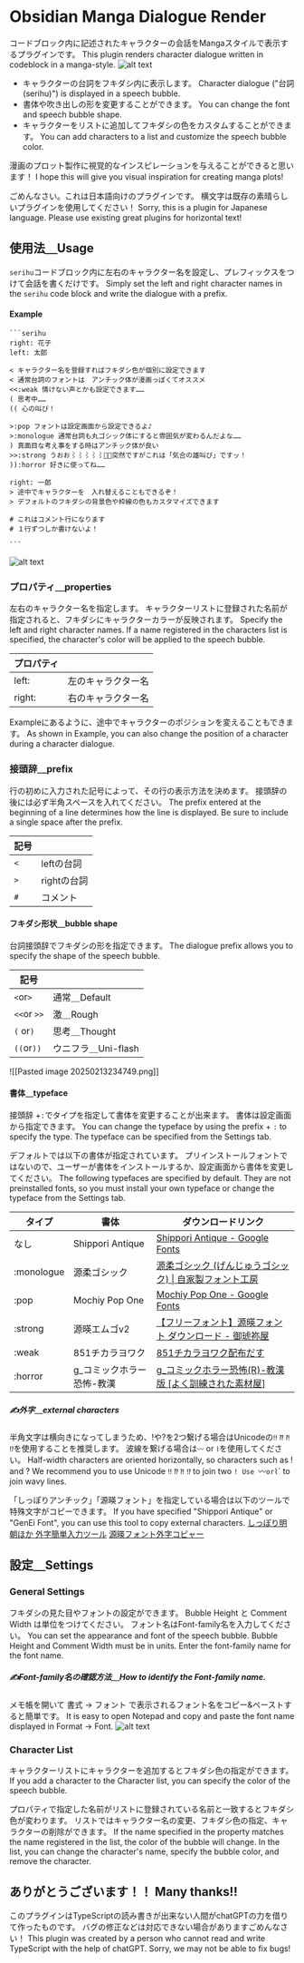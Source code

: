 # Obsidian Manga Dialogue Render

コードブロック内に記述されたキャラクターの会話をMangaスタイルで表示するプラグインです。
This plugin renders character dialogue written in codeblock in a manga-style.
![alt text](<docs/Pasted image 20250213232117.png>)
- キャラクターの台詞をフキダシ内に表示します。
	Character dialogue ("台詞(serihu)") is displayed in a speech bubble.
- 書体や吹き出しの形を変更することができます。
	You can change the font and speech bubble shape.
- キャラクターをリストに追加してフキダシの色をカスタムすることができます。
	You can add characters to a list and customize the speech bubble color.

漫画のプロット製作に視覚的なインスピレーションを与えることができると思います！
I hope this will give you visual inspiration for creating manga plots!

ごめんなさい。これは日本語向けのプラグインです。
横文字は既存の素晴らしいプラグインを使用してください！
Sorry, this is a plugin for Japanese language.
Please use existing great plugins for horizontal text!

## 使用法＿Usage

`serihu`コードブロック内に左右のキャラクター名を設定し、プレフィックスをつけて会話を書くだけです。
Simply set the left and right character names in the `serihu` code block and write the dialogue with a prefix.
#### Example
````
```serihu
right: 花子
left: 太郎

< キャラクター名を登録すればフキダシ色が個別に設定できます
< 通常台詞のフォントは　アンチック体が漫画っぽくてオススメ
<<:weak 情けない声とかも設定できます……
( 思考中……
(( 心の叫び！

>:pop フォントは設定画面から設定できるよ♪
>:monologue 通常台詞も丸ゴシック体にすると雰囲気が変わるんだよな……
) 真面目な考え事をする時はアンチック体が良い
>>:strong うおお⌇⌇⌇⌇⌇突然ですがこれは「気合の雄叫び」ですッ！
)):horror 好きに使ってね……

right: 一郎
> 途中でキャラクターを　入れ替えることもできるぞ！
> デフォルトのフキダシの背景色や枠線の色もカスタマイズできます

# これはコメント行になります
# １行ずつしか書けないよ！

```
````
![alt text](<docs/Pasted image 20250213232721.png>)
### プロパティ＿properties
左右のキャラクター名を指定します。
キャラクターリストに登録された名前が指定されると、フキダシにキャラクターカラーが反映されます。
Specify the left and right character names.
If a name registered in the characters list is specified, the character's color will be applied to the speech bubble.

| プロパティ  |           |
| ------ | --------- |
| left:  | 左のキャラクター名 |
| right: | 右のキャラクター名 |

Exampleにあるように、途中でキャラクターのポジションを変えることもできます。
As shown in Example, you can also change the position of a character during a character dialogue.

### 接頭辞＿prefix
行の初めに入力された記号によって、その行の表示方法を決めます。
接頭辞の後には必ず半角スペースを入れてください。
The prefix entered at the beginning of a line determines how the line is displayed.
Be sure to include a single space after the prefix.

| 記号  |          |
| --- | -------- |
| `<` | leftの台詞  |
| `>` | rightの台詞 |
| `#` | コメント     |
#### フキダシ形状＿bubble shape
台詞接頭辞でフキダシの形を指定できます。
The dialogue prefix allows you to specify the shape of the speech bubble.

| 記号          |                |
| ----------- | -------------- |
| `<`or`>`    | 通常＿Default     |
| `<<`or `>>` | 激＿Rough        |
| `(` or`)`   | 思考＿Thought     |
| `((`or`))`  | ウニフラ＿Uni-flash |
![[Pasted image 20250213234749.png]]
#### 書体＿typeface
接頭辞 +`:`でタイプを指定して書体を変更することが出来ます。
書体は設定画面から指定できます。
You can change the typeface by using the prefix + `:` to specify the type.
The typeface can be specified from the Settings tab.

デフォルトでは以下の書体が指定されています。
プリインストールフォントではないので、ユーザーが書体をインストールするか、設定画面から書体を変更してください。
The following typefaces are specified by default.
They are not preinstalled fonts, so you must install your own typeface or change the typeface from the Settings tab.

| タイプ        | 書体               | ダウンロードリンク                                                                                                    |
| ---------- | ---------------- | ------------------------------------------------------------------------------------------------------------ |
| なし         | Shippori Antique | [Shippori Antique - Google Fonts](https://fonts.google.com/specimen/Shippori+Antique?query=Shippori+Antique) |
| :monologue | 源柔ゴシック           | [源柔ゴシック (げんじゅうゴシック) \| 自家製フォント工房](http://jikasei.me/font/genjyuu/)                                           |
| :pop       | Mochiy Pop One   | [Mochiy Pop One - Google Fonts](https://fonts.google.com/specimen/Mochiy+Pop+One)                            |
| :strong    | 源暎エムゴv2          | [【フリーフォント】源暎フォント ダウンロード - 御琥祢屋](https://okoneya.jp/font/download.html)                                       |
| :weak      | 851チカラヨワク        | [851チカラヨワク配布だす](https://pm85122.onamae.jp/851ch-yw.html)                                                     |
| :horror    | g_コミックホラー恐怖-教漢   | [g\_コミックホラー恐怖(R)-教漢版 \[よく訓練された素材屋\]](https://material.animehack.jp/font_gcomichorror.html)                   |
#####  ✍外字＿external characters
半角文字は横向きになってしまうため、!や?を2つ繋げる場合はUnicodeの`‼` `⁇` `⁈` `⁉`を使用することを推奨します。
波線を繋げる場合は`〰` or `⌇`を使用してください。
Half-width characters are oriented horizontally, so characters such as ! and ? We recommend you to use Unicode `‼` `⁇` `⁈` `⁉` to join two `!
Use `〰` or `⌇` to join wavy lines.

「しっぽりアンチック」「源暎フォント」を指定している場合は以下のツールで特殊文字がコピーできます。
If you have specified "Shippori Antique" or "GenEi Font", you can use this tool to copy external characters.
[しっぽり明朝ほか 外字簡単入力ツール](https://donutland.jp/edl/shippori-copier/)
[源暎フォント外字コピャー](https://donutland.jp/edl/genei-copier/)
## 設定＿Settings
### General Settings
フキダシの見た目やフォントの設定ができます。
Bubble Height と Comment Width は単位をつけてください。
フォント名はFont-family名を入力してください。
You can set the appearance and font of the speech bubble.
Bubble Height and Comment Width must be in units.
Enter the font-family name for the font name.
##### ✍Font-family名の確認方法＿How to identify the Font-family name.
メモ帳を開いて 書式 → フォント で表示されるフォント名をコピー&ペーストすると簡単です。
It is easy to open Notepad and copy and paste the font name displayed in Format → Font.
![alt text](<docs/Pasted image 20250213235635.png>)
### Character List
キャラクターリストにキャラクターを追加するとフキダシ色の指定ができます。
If you add a character to the Character list, you can specify the color of the speech bubble.

プロパティで指定した名前がリストに登録されている名前と一致するとフキダシ色が変わります。
リストではキャラクター名の変更、フキダシ色の指定、キャラクターの削除ができます。
If the name specified in the property matches the name registered in the list, the color of the bubble will change.
In the list, you can change the character's name, specify the bubble color, and remove the character.

## ありがとうございます！！ Many thanks!!
このプラグインはTypeScriptの読み書きが出来ない人間がchatGPTの力を借りて作ったものです。
バグの修正などは対応できない場合がありますごめんなさい！
This plugin was created by a person who cannot read and write TypeScript with the help of chatGPT.
Sorry, we may not be able to fix bugs!
